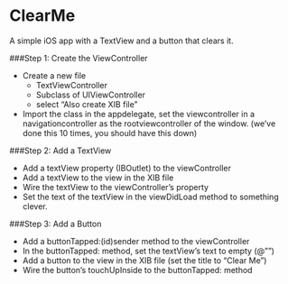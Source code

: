 ClearMe
=======

A simple iOS app with a TextView and a button that clears it.

###Step 1: Create the ViewController
- Create a new file
  - TextViewController
  - Subclass of UIViewController
  - select “Also create XIB file”
- Import the class in the appdelegate, set the viewcontroller in a navigationcontroller as the rootviewcontroller of the window. (we’ve done this 10 times, you should have this down)

###Step 2: Add a TextView
- Add a textView property (IBOutlet) to the viewController
- Add a textView to the view in the XIB file
- Wire the textView to the viewController’s property
- Set the text of the textView in the viewDidLoad method to something clever.

###Step 3: Add a Button
- Add a buttonTapped:(id)sender method to the viewController
- In the buttonTapped: method, set the textView’s text to empty (@””)
- Add a button to the view in the XIB file (set the title to “Clear Me”)
- Wire the button’s touchUpInside to the buttonTapped: method

